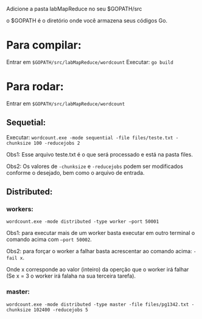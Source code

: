 Adicione a pasta labMapReduce no seu $GOPATH/src

o $GOPATH é o diretório onde você armazena seus códigos Go.

# Para compilar:
Entrar em ```$GOPATH/src/labMapReduce/wordcount```
Executar: ```go build```

# Para rodar:
Entrar em ```$GOPATH/src/labMapReduce/wordcount```

## Sequetial:
Executar: ```wordcount.exe -mode sequential -file files/teste.txt -chunksize 100 -reducejobs 2```

Obs1: Esse arquivo teste.txt é o que será processado e está na pasta files.

Obs2: Os valores de ```-chunksize``` e ```-reducejobs``` podem ser modificados conforme o desejado, bem como o arquivo de entrada.

## Distributed:
### workers:
```wordcount.exe -mode distributed -type worker –port 50001```

Obs1: para executar mais de um worker basta executar em outro terminal o comando acima com ```–port 50002```.

Obs2: para forçar o worker a falhar basta acrescentar ao comando acima: ```-fail x```.

Onde x corresponde ao valor (inteiro) da operção que o worker irá falhar (Se x = 3 o worker irá falaha na sua terceira tarefa).

### master:
```wordcount.exe -mode distributed -type master -file files/pg1342.txt -chunksize 102400 -reducejobs 5```

